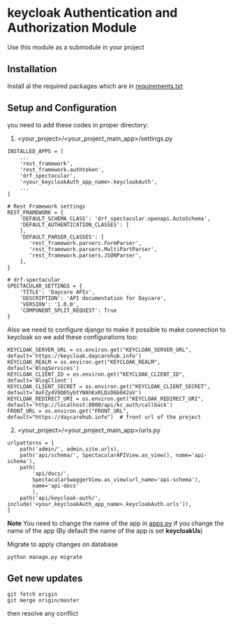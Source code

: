 # keycloak Authentication and Authorization Module

Use this module as a submodule in your project

## Installation
Install al the required packages which are in [requirements.txt](requirements.txt)

## Setup and Configuration

you need to add these codes in proper directory:

1. <your_project>/<your_project_main_app>/settings.py
```
INSTALLED_APPS = [
    ...
    'rest_framework',
    'rest_framework.authtoken',
    'drf_spectacular',
    '<your_keycloakAuth_app_name>.keycloakAuth',
    ...
]

# Rest Framework settings
REST_FRAMEWORK = {
    'DEFAULT_SCHEMA_CLASS': 'drf_spectacular.openapi.AutoSchema',
    'DEFAULT_AUTHENTICATION_CLASSES': [
    ],
    'DEFAULT_PARSER_CLASSES': [
       'rest_framework.parsers.FormParser',
       'rest_framework.parsers.MultiPartParser',
       'rest_framework.parsers.JSONParser',
    ],
}

# drf-spectacular
SPECTACULAR_SETTINGS = {
    'TITLE': 'Daycare APIs',
    'DESCRIPTION': 'API documentation for Daycare',
    'VERSION': '1.0.0',
    'COMPONENT_SPLIT_REQUEST': True
}

```
Also we need to configure django to make it possible to make connection to keycloak
so we add these configurations too:
```
KEYCLOAK_SERVER_URL = os.environ.get("KEYCLOAK_SERVER_URL", default='https://keycloak.daycarehub.info')
KEYCLOAK_REALM = os.environ.get("KEYCLOAK_REALM", default='BlogServices')
KEYCLOAK_CLIENT_ID = os.environ.get("KEYCLOAK_CLIENT_ID", default='BlogClient')
KEYCLOAK_CLIENT_SECRET = os.environ.get("KEYCLOAK_CLIENT_SECRET", default='AxFZy4V9Q0SybtYNAhKxRLDzD6b042aV')
KEYCLOAK_REDIRECT_URI = os.environ.get("KEYCLOAK_REDIRECT_URI", default='http://localhost:8000/api/kc_auth/callback')
FRONT_URL = os.environ.get("FRONT_URL", default="https://daycarehub.info")  # front url of the project
```


2. <your_project>/<your_project_main_app>/urls.py
```
urlpatterns = [
    path('admin/', admin.site.urls),
    path('api/schema/', SpectacularAPIView.as_view(), name='api-schema'),
    path(
        'api/docs/',
        SpectacularSwaggerView.as_view(url_name='api-schema'),
        name='api-docs'
        ),
    path('api/keycloak-auth/', include('<your_keycloakAuth_app_name>.keycloakAuth.urls')),
]

```

**Note**
You need to change the name of the app in [apps.py](keycloakAuth/apps.py) if you change the name of the app (By default the name of the app is set **keycloakUs**)

Migrate to apply changes on database
```
python manage.py migrate
```

## Get new updates

```
git fetch origin
git merge origin/master
```

then resolve any conflict